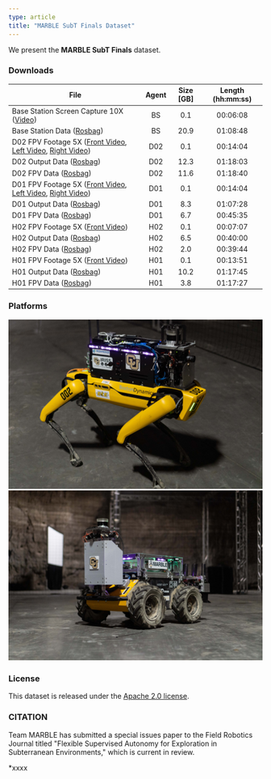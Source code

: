 ```yaml
---
type: article
title: "MARBLE SubT Finals Dataset"
---
```


We present the **MARBLE SubT Finals**
dataset.  <!-- It consists of xx sequences, recorded in the DARPA SubT Finals competition course, setup in the Kentucky Megacavern. The data includes xx minutes of 3D lidar, IMU, and camera
data. The full dataset, including sensor data, calibration sequences,
and evaluation scripts can be downloaded here. -->

### Downloads

| File | Agent | Size [GB] | Length (hh:mm:ss) |
| -------------------------------------------------------------------------------------------------------------------------------------------------------- | :---: | :-------: | :---------------: |
| Base Station Screen Capture 10X ([Video](https://drive.google.com/file/d/1NiiZ1O-ar1ht9fx0A7uu1sU-vYs_OEMw/view?usp=sharing)) &nbsp;   &nbsp;   &nbsp;   &nbsp;   &nbsp;  | BS | 0.1 | 00:06:08       |
| Base Station Data ([Rosbag](https://drive.google.com/file/d/1pu8jfVmEhdba-_H0PwJ2AIA9_fIIIaIa/view?usp=sharing)) &nbsp;  | BS | 20.9 | 01:08:48       |
| D02 FPV Footage 5X ([Front Video](https://drive.google.com/file/d/1MqaEi-Yc-QF_GMpJXYCgCl1hfgjQGouy/view?usp=sharing), [Left Video](https://drive.google.com/file/d/1K3e1SfBP36E-kD6zdKndQrllCt-VCiqJ/view?usp=sharing), [Right Video](https://drive.google.com/file/d/1kMoixfGoJQwT3qtiLopX5Sje-scnRvM-/view?usp=sharing)) &nbsp;  | D02 | 0.1 | 00:14:04       |
| D02 Output Data ([Rosbag](https://drive.google.com/file/d/1ATUuMbJqWjFpqFYOATFXki4veJLLMKFO/view?usp=sharing)) &nbsp;  | D02 | 12.3 | 01:18:03       |
| D02 FPV Data ([Rosbag](https://drive.google.com/file/d/162WhyaaJI8u9Lqywdt89mD2ZTvWpNvgk/view?usp=sharing)) &nbsp;  | D02 | 11.6 | 01:18:40       |
| D01 FPV Footage 5X ([Front Video](https://drive.google.com/file/d/17KFC-pw6IRe3mMUjmmimJTKuEOGRvUgc/view?usp=sharing), [Left Video](https://drive.google.com/file/d/1wrvTfG2ZmcdQIb2_ZMCraGS5ejmZwMkc/view?usp=sharing), [Right Video](https://drive.google.com/file/d/1SlLTr3EjW7_Aes6vfdiS-vQIh_rsHnBW/view?usp=sharing)) &nbsp;  | D01 | 0.1 | 00:14:04       |
| D01 Output Data ([Rosbag](https://drive.google.com/file/d/18YgU-kMDqf5MeM8QgN12zlYW1XeJi6fG/view?usp=sharing)) &nbsp;  | D01 | 8.3  | 01:07:28       |
| D01 FPV Data ([Rosbag](https://drive.google.com/file/d/1Ij9RHCtcKrcqMaxVqZS4YmuGruG2z09g/view?usp=sharing)) &nbsp;  | D01 | 6.7  | 00:45:35       |
| H02 FPV Footage 5X ([Front Video](https://drive.google.com/file/d/1FAj9UFXr49enaaGbLxh321g9dY9-6of3/view?usp=sharing)) &nbsp;  | H02 | 0.1 | 00:07:07       |
| H02 Output Data ([Rosbag](https://drive.google.com/file/d/1W7MbGklgde_LyixR6IMpZZveaBB8pNyH/view?usp=sharing)) &nbsp; &nbsp;  | H02 | 6.5  | 00:40:00       |
| H02 FPV Data ([Rosbag](https://drive.google.com/file/d/1Ud0hSqkWcT2mml9i7MALVVWVwjttO2D-/view?usp=sharing)) &nbsp; &nbsp;  | H02 | 2.0  | 00:39:44       |
| H01 FPV Footage 5X ([Front Video](https://drive.google.com/file/d/1LHd1SVs6zKf0loUlCXBBroToeERnJK9U/view?usp=sharing)) &nbsp;  | H01 | 0.1 | 00:13:51       |
| H01 Output Data ([Rosbag](https://drive.google.com/file/d/1guamP0_i_a0pdYtKafg4PKlV6li2IxM2/view?usp=sharing)) &nbsp; &nbsp; &nbsp; &nbsp;  | H01 | 10.2 | 01:17:45 |
| H01 FPV Data ([Rosbag](https://drive.google.com/file/d/1eFMp24-2cpqdcNmwmY13Ee-4Y092NQDM/view?usp=sharing)) &nbsp;  | H01 | 3.8  | 01:17:27 |

### Platforms

![Photo of Spot Platform](/img/marble/spot.jpg)
![Photo of Husky Platform](/img/marble/husky.jpg)

### License

This dataset is released under the [Apache 2.0 license](https://www.apache.org/licenses/LICENSE-2.0). 

### CITATION

Team MARBLE has submitted a special issues paper to the Field Robotics Journal titled "Flexible Supervised Autonomy for Exploration in
Subterranean Environments," which is current in review.

*xxxx
